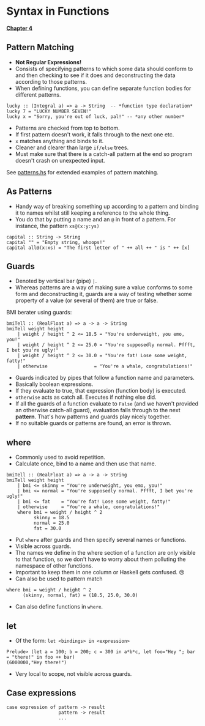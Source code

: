 # Syntax in Functions
**[Chapter 4](http://learnyouahaskell.com/syntax-in-functions)**

## **Pattern Matching**
+ **Not Regular Expressions!**
+ Consists of specifying patterns to which some data should conform to and then checking to see if it does and deconstructing the data according to those patterns.
+ When defining functions, you can define separate function bodies for different patterns.

```
lucky :: (Integral a) => a -> String  -- *function type declaration*
lucky 7 = "LUCKY NUMBER SEVEN!"       
lucky x = "Sorry, you're out of luck, pal!" -- *any other number*
```

+ Patterns are checked from top to bottom.
+ If first pattern doesn't work, it falls through to the next one etc.
+ `x` matches anything and binds to it.
+ Cleaner and clearer than large `if/else` trees.
+ Must make sure that there is a catch-all pattern at the end so program doesn't crash on unexpected input.

See [patterns.hs](https://github.com/rvailnaveed/haskell/blob/master/pattens.hs) for extended examples of pattern matching.

## **As Patterns**
+ Handy way of breaking something up according to a pattern and binding it to names whilst still keeping a reference to the whole thing. 
+ You do that by putting a name and an `@` in front of a pattern. For instance, the pattern `xs@(x:y:ys)`

```
capital :: String -> String  
capital "" = "Empty string, whoops!"  
capital all@(x:xs) = "The first letter of " ++ all ++ " is " ++ [x]
```

## **Guards**
+ Denoted by vertical bar (pipe) `|`.
+ Whereas patterns are a way of making sure a value conforms to some form and deconstructing it, guards are a way of testing whether some property of a value (or several of them) are true or false.

BMI berater using guards:
```
bmiTell :: (RealFloat a) => a -> a -> String  
bmiTell weight height  
    | weight / height ^ 2 <= 18.5 = "You're underweight, you emo, you!"  
    | weight / height ^ 2 <= 25.0 = "You're supposedly normal. Pffft, I bet you're ugly!"  
    | weight / height ^ 2 <= 30.0 = "You're fat! Lose some weight, fatty!"  
    | otherwise                 = "You're a whale, congratulations!"
```

+ Guards indicated by pipes that follow a function name and parameters.
+ Basically boolean expressions.
+ If they evaluate to true, that expression (function body) is executed.
+ `otherwise` acts as catch all. Executes if nothing else did.
+ If all the guards of a function evaluate to `False` (and we haven't provided an otherwise catch-all guard), evaluation falls through to the next **pattern**. That's how patterns and guards play nicely together. 
+ If no suitable guards or patterns are found, an error is thrown.

## **where**
+ Commonly used to avoid repetition.
+ Calculate once, bind to a name and then use that name.

```
bmiTell :: (RealFloat a) => a -> a -> String  
bmiTell weight height  
    | bmi <= skinny = "You're underweight, you emo, you!"  
    | bmi <= normal = "You're supposedly normal. Pffft, I bet you're ugly!"  
    | bmi <= fat    = "You're fat! Lose some weight, fatty!"  
    | otherwise     = "You're a whale, congratulations!"  
    where bmi = weight / height ^ 2  
          skinny = 18.5  
          normal = 25.0  
          fat = 30.0  
```

+ Put `where` after guards and then specify several names or functions.
+ Visible across guards.
+ The names we define in the where section of a function are only visible to that function, so we don't have to worry about them polluting the namespace of other functions.
+ Important to keep them in one column or Haskell gets confused. :cry:
+ Can also be used to pattern match

```
where bmi = weight / height ^ 2  
      (skinny, normal, fat) = (18.5, 25.0, 30.0)
```

+ Can also define functions in `where`.

## **let**
+ Of the form: `let <bindings> in <expression>`

```
Prelude> (let a = 100; b = 200; c = 300 in a*b*c, let foo="Hey "; bar = "there!" in foo ++ bar)  
(6000000,"Hey there!")
```
+ Very local to scope, not visible across guards.

## **Case expressions**
```
case expression of pattern -> result  
                   pattern -> result  
                   ...  
```